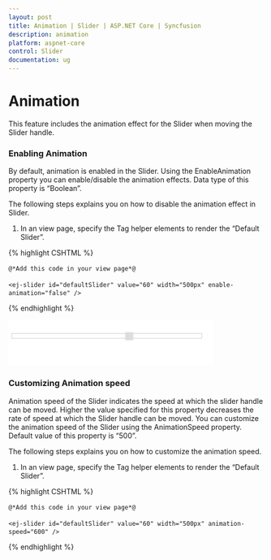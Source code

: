 ```yaml
---
layout: post
title: Animation | Slider | ASP.NET Core | Syncfusion
description: animation
platform: aspnet-core
control: Slider
documentation: ug
---
```


# Animation

This feature includes the animation effect for the Slider when moving the Slider handle.

### Enabling Animation

By default, animation is enabled in the Slider. Using the EnableAnimation property you can enable/disable the animation effects. Data type of this property is “Boolean”.

The following steps explains you on how to disable the animation effect in Slider.

1. In an view page, specify the Tag helper elements to render the “Default Slider”.

{% highlight CSHTML %}

    @*Add this code in your view page*@

    <ej-slider id="defaultSlider" value="60" width="500px" enable-animation="false" />

{% endhighlight %}

![](Animation_images/Animation_img1.png)

### Customizing Animation speed

Animation speed of the Slider indicates the speed at which the slider handle can be moved. Higher the value specified for this property decreases the rate of speed at which the Slider handle can be moved. You can customize the animation speed of the Slider using the AnimationSpeed property. Default value of this property is “500”. 

The following steps explains you on how to customize the animation speed.

1. In an view page, specify the Tag helper elements to render the “Default Slider”.

{% highlight CSHTML %}

    @*Add this code in your view page*@

    <ej-slider id="defaultSlider" value="60" width="500px" animation-speed="600" />

{% endhighlight %}